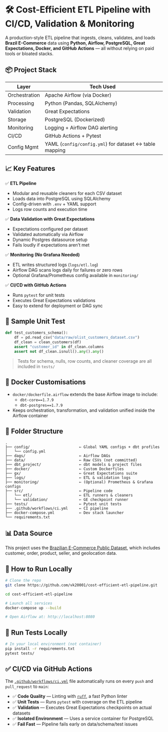 # 🛠️ Cost-Efficient ETL Pipeline with CI/CD, Validation & Monitoring

A production-style ETL pipeline that ingests, cleans, validates, and loads **Brazil E-Commerce** data using **Python, Airflow, PostgreSQL, Great Expectations, Docker, and GitHub Actions** — all without relying on paid tools or bloated stacks.

## 📦 Project Stack

| Layer         | Tech Used                            |
|---------------|--------------------------------------|
| Orchestration | Apache Airflow (via Docker)          |
| Processing    | Python (Pandas, SQLAlchemy)          |
| Validation    | Great Expectations                   |
| Storage       | PostgreSQL (Dockerized)              |
| Monitoring    | Logging + Airflow DAG alerting       |
| CI/CD         | GitHub Actions + Pytest              |
| Config Mgmt   | YAML (`config/config.yml`) for dataset ↔ table mapping |

## 📈 Key Features

✅ **ETL Pipeline**  
- Modular and reusable cleaners for each CSV dataset  
- Loads data into PostgreSQL using SQLAlchemy  
- Config-driven with `.env` + YAML support  
- Logs row counts and execution time  

✅ **Data Validation with Great Expectations**  
- Expectations configured per dataset  
- Validated automatically via Airflow  
- Dynamic Postgres datasource setup  
- Fails loudly if expectations aren’t met  

✅ **Monitoring (No Grafana Needed)**  
- ETL writes structured logs (`logs/etl.log`)  
- Airflow DAG scans logs daily for failures or zero rows  
- Optional Grafana/Prometheus config available in `monitoring/`  

✅ **CI/CD with GitHub Actions**  
- Runs `pytest` for unit tests  
- Executes Great Expectations validations  
- Easy to extend for deployment or DAG sync  

## 🧪 Sample Unit Test

```python
def test_customers_schema():
    df = pd.read_csv("data/raw/olist_customers_dataset.csv")
    df_clean = clean_customers(df)
    assert "customer_id" in df_clean.columns
    assert not df_clean.isnull().any().any()
```

> Tests for schema, nulls, row counts, and cleaner coverage are all included in `tests/`

## 🐳 Docker Customisations

- `docker/dockerfile.airflow` extends the base Airflow image to include:
  - `dbt-core==1.7.9`
  - `dbt-postgres==1.7.9`
- Keeps orchestration, transformation, and validation unified inside the Airflow container

## 📁 Folder Structure

```
.
├── config/                      ← Global YAML configs + dbt profiles
│   └── config.yml
├── dags/                        ← Airflow DAGs
├── data/                        ← Raw CSVs (not committed)
├── dbt_project/                 ← dbt models & project files
├── docker/                      ← Custom Dockerfiles
├── gx/                          ← Great Expectations suite
├── logs/                        ← ETL & validation logs
├── monitoring/                  ← (Optional) Prometheus & Grafana configs
├── src/                         ← Pipeline code
│   └── etl/                     ← ETL runners & cleaners
│   └── validation/              ← GE checkpoint runner
├── tests/                       ← Pytest unit tests
├── .github/workflows/ci.yml     ← CI pipeline
├── docker-compose.yml           ← Dev stack launcher
└── requirements.txt
```

## 📊 Data Source

This project uses the [Brazilian E-Commerce Public Dataset](https://www.kaggle.com/datasets/olistbr/brazilian-ecommerce), which includes customer, order, product, seller, and geolocation data.

## 🚀 How to Run Locally

```bash
# Clone the repo
git clone https://github.com/vk20001/cost-efficient-etl-pipeline.git

cd cost-efficient-etl-pipeline

# Launch all services
docker-compose up --build

# Open Airflow at: http://localhost:8080
```

## 🧪 Run Tests Locally

```bash
# In your local environment (not container)
pip install -r requirements.txt
pytest tests/
```

## ✅ CI/CD via GitHub Actions

The [`.github/workflows/ci.yml`](.github/workflows/ci.yml) file automatically runs on every `push` and `pull_request` to `main`:

- ✅ **Code Quality** — Linting with [`ruff`](https://github.com/astral-sh/ruff), a fast Python linter  
- ✅ **Unit Tests** — Runs `pytest` with coverage on the ETL pipeline  
- ✅ **Validation** — Executes Great Expectations checkpoints on actual datasets  
- ✅ **Isolated Environment** — Uses a service container for PostgreSQL  
- ✅ **Fail Fast** — Pipeline fails early on data/schema/test issues  





